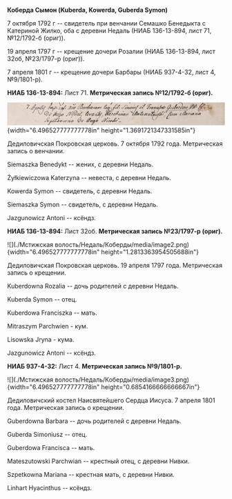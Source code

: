 **Коберда Сымон (Kuberda, Kowerda, Guberda Symon)**

7 октября 1792 г -- свидетель при венчании Семашко Бенедыкта с Катериной
Жилко, оба с деревни Недаль (НИАБ 136-13-894, лист 71, №12/1792-б
(ориг)).

19 апреля 1797 г -- крещение дочери Розалии (НИАБ 136-13-894, лист 32об,
№23/1797-р (ориг)).

7 апреля 1801 г -- крещение дочери Барбары (НИАБ 937-4-32, лист 4,
№9/1801-р).

**НИАБ 136-13-894:** Лист 71. **Метрическая запись №12/1792-б (ориг).**

![](./media/d14ce45cfd09a1f51ad37f7b7bfdd61f7a15839c.png){width="6.496527777777778in"
height="1.3691721347331585in"}

Дедиловичская Покровская церковь. 7 октября 1792 года. Метрическая
запись о венчании.

Siemaszka Benedykt -- жених, с деревни Недаль.

Żyłkiewiczowa Katerzyna -- невеста, с деревни Недаль.

Kowerda Symon -- свидетель, с деревни Недаль.

Siemaszka Symon -- свидетель, с деревни Недаль.

Jazgunowicz Antoni -- ксёндз.

**НИАБ 136-13-894:** Лист 32об. **Метрическая запись №23/1797-р
(ориг).**

![](./Мстижская волость/Недаль/Коберды/media/image2.png){width="6.496527777777778in"
height="1.2813363954505688in"}

Дедиловичская Покровская церковь. 19 апреля 1797 года. Метрическая
запись о крещении.

Kuberdowna Rozalia -- дочь родителей с деревни Недаль.

Kuberda Symon -- отец.

Kuberdowa Franciszka -- мать.

Mitraszym Parchwien - кум.

Lisowska Jryna - кума.

Jazgunowicz Antoni -- ксёндз.

**НИАБ 937-4-32:** Лист 4. **Метрическая запись №9/1801-р.**

![](./Мстижская волость/Недаль/Коберды/media/image3.png){width="6.496527777777778in"
height="0.6854166666666667in"}

Дедиловичский костел Наисвятейшего Сердца Иисуса. 7 апреля 1801 года.
Метрическая запись о крещении.

Guberdowna Barbara -- дочь родителей с деревни Недаль.

Guberda Simoniusz -- отец.

Guberdowa Francisca -- мать.

Mateszutowski Parchwian -- крестный отец, с деревни Нивки.

Szpetkowna Mariana -- крестная мать, с деревни Нивки.

Linhart Hyacinthus -- ксёндз.
